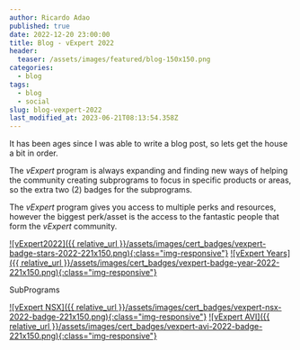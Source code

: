 ```yaml
---
author: Ricardo Adao
published: true
date: 2022-12-20 23:00:00
title: Blog - vExpert 2022
header:
  teaser: /assets/images/featured/blog-150x150.png
categories:
  - blog
tags:
  - blog
  - social
slug: blog-vexpert-2022
last_modified_at: 2023-06-21T08:13:54.358Z
---
```

It has been ages since I was able to write a blog post, so lets get the house a bit in order.

The _vExpert_ program is always expanding and finding new ways of helping the community creating subprograms to focus in specific products or areas, so the extra two (2) badges for the subprograms.

The _vExpert_ program gives you access to multiple perks and resources, however the biggest perk/asset is the access to the fantastic people that form the _vExpert_ community.

[![vExpert2022]({{ relative_url }}/assets/images/cert_badges/vexpert-badge-stars-2022-221x150.png){:class="img-responsive"}](https://vexpert.vmware.com/directory/2766)   [![vExpert Years]({{ relative_url }}/assets/images/cert_badges/vexpert-badge-year-2022-221x150.png){:class="img-responsive"}](https://vexpert.vmware.com/directory/2766)

SubPrograms

[![vExpert NSX]({{ relative_url }}/assets/images/cert_badges/vexpert-nsx-2022-badge-221x150.png){:class="img-responsive"}](https://vexpert.vmware.com/directory/2766)   [![vExpert AVI]({{ relative_url }}/assets/images/cert_badges/vexpert-avi-2022-badge-221x150.png){:class="img-responsive"}](https://vexpert.vmware.com/directory/2766)
